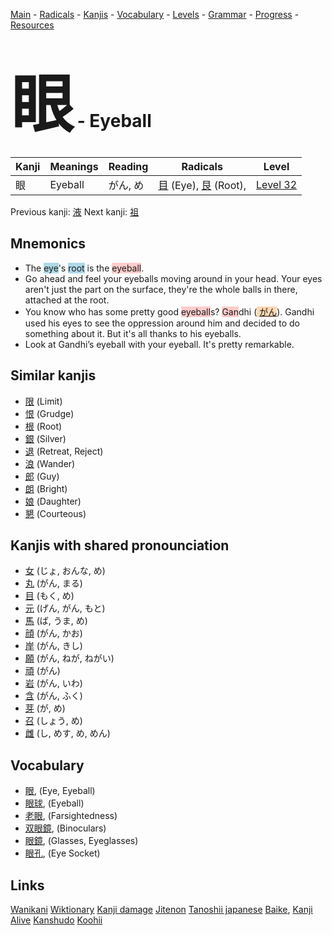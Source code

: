 <style> bigfont {font-size: 100px}</style>
[Main](../README.md) -
[Radicals](../radicals.md) -
[Kanjis](../kanjis.md) -
[Vocabulary](../vocabulary.md) -
[Levels](../levels.md) -
[Grammar](../grammar.md) - 
[Progress](../progress.md) -
[Resources](../resources.md)
# <bigfont> 眼</bigfont> - Eyeball 

| Kanji | Meanings | Reading | Radicals | Level |
| --- | --- | --- | --- | --- |
| 眼 | Eyeball | がん, め | [目](../radicals/目.md) (Eye), [艮](../radicals/艮.md) (Root),  | [Level 32](../levels/wk_level32.md) |

Previous kanji: [液](液.md) Next kanji: [祖](祖.md) 

## Mnemonics
 * The <span style="background-color:#ADD8E6"> eye</span>'s <span style="background-color:#ADD8E6"> root</span> is the <span style="background-color:#ffcccb"> eyeball</span>.
* Go ahead and feel your eyeballs moving around in your head. Your eyes aren't just the part on the surface, they're the whole balls in there, attached at the root.
* You know who has some pretty good <span style="background-color:#ffcccb"> eyeball</span>s? <span style="background-color:#ffcccb"> Gan</span>dhi (<span style="background-color:#fed8b1"> [がん](https://jisho.org/search/がん)</span>). Gandhi used his eyes to see the oppression around him and decided to do something about it. But it's all thanks to his eyeballs.
* Look at Gandhi’s eyeball with your eyeball. It's pretty remarkable.


## Similar kanjis
 * [限](限.md) (Limit)
* [恨](恨.md) (Grudge)
* [根](根.md) (Root)
* [銀](銀.md) (Silver)
* [退](退.md) (Retreat, Reject)
* [浪](浪.md) (Wander)
* [郎](郎.md) (Guy)
* [朗](朗.md) (Bright)
* [娘](娘.md) (Daughter)
* [懇](懇.md) (Courteous)



## Kanjis with shared pronounciation
 * [女](女.md) (じょ, おんな, め)
* [丸](丸.md) (がん, まる)
* [目](目.md) (もく, め)
* [元](元.md) (げん, がん, もと)
* [馬](馬.md) (ば, うま, め)
* [顔](顔.md) (がん, かお)
* [岸](岸.md) (がん, きし)
* [願](願.md) (がん, ねが, ねがい)
* [頑](頑.md) (がん)
* [岩](岩.md) (がん, いわ)
* [含](含.md) (がん, ふく)
* [芽](芽.md) (が, め)
* [召](召.md) (しょう, め)
* [雌](雌.md) (し, めす, め, めん)



## Vocabulary
 * [眼](../vocabulary/眼.md), (Eye, Eyeball)
* [眼球](../vocabulary/眼.md), (Eyeball)
* [老眼](../vocabulary/眼.md), (Farsightedness)
* [双眼鏡](../vocabulary/眼.md), (Binoculars)
* [眼鏡](../vocabulary/眼.md), (Glasses, Eyeglasses)
* [眼孔](../vocabulary/眼.md), (Eye Socket)




## Links 


[Wanikani](https://www.wanikani.com/kanji/眼)
[Wiktionary](https://en.wiktionary.org/wiki/眼)
[Kanji damage](http://www.kanjidamage.com/kanji/search?utf8=✓&q=眼)
[Jitenon](https://jitenon.com/kanji/眼)
[Tanoshii japanese](https://www.tanoshiijapanese.com/dictionary/kanji.cfm?k=眼)
[Baike](https://baike.baidu.com/item/眼),
[Kanji Alive](https://app.kanjialive.com/眼)
[Kanshudo](https://www.kanshudo.com/searchmn?q=眼)
[Koohii](https://kanji.koohii.com/study/kanji/眼)
